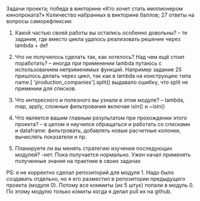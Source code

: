 
Задачи проекта; победа в викторине «Кто хочет стать миллионером кинопроката?» 
Количество набранных в викторине баллов; 27 
ответы на вопросы саморефлексии:

1.	Какой частью своей работы вы остались особенно довольны? – те задания, где вместо цикла удалось реализовать решение через lambda + def

2.	Что не получилось сделать так, как хотелось? Над чем ещё стоит поработать? – иногда при применении lambda путаюсь с использованием неприменимых функций. Например задание 25 пришлось делать через цикл, так как в lambda на конструкцию типа name.[ 'production_companies'].split() выдавало ошибку, что split не применим для списков.

3.	Что интересного и полезного вы узнали в этом модуле? – lambda, map, apply, сложные фильтрования включая isin() и ~isin()

4.	Что является вашим главным результатом при прохождении этого проекта? – в целом я научился обращаться и работать со списками и dataframe: фильтровать, добавлять новые расчетные колонки, вычислять показатели и пр.

5.	Планируете ли вы менять стратегию изучения последующих модулей? -нет. Пока получается нормально. Ужен начал применять полученные знания на практике в своих задачах

PS: я не корректно сделал репозиторий для модуля 1. Надо было создавать отдельно, но  я его разместил в репозитории предыдущего проекта (модуля 0). Потому все коммиты (их 5 штук) попали в модуль 0. По этому модулю только комиты когда я делал pull их на github. 

